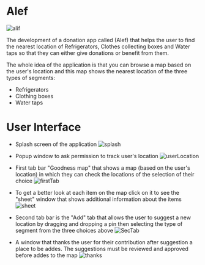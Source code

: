 # Alef
![alif](https://user-images.githubusercontent.com/105181239/227368533-53097ed4-f9b0-4f5f-bd08-df55b8860542.jpg)

The development of a donation app called (Alef) that helps the user to find the nearest location of Refrigerators, Clothes collecting boxes and Water taps so that they can either give donations or benefit from them.

The whole idea of the application is that you can browse a map based on the user's location and this map shows  the nearest location of the three types of segments: 
- Refrigerators
- Clothing boxes
- Water taps

# User Interface

- Splash screen of the application 
![splash](https://user-images.githubusercontent.com/105181239/227364969-c1e40c7a-8eb8-47bf-a1ed-f3e26640ce68.png)

- Popup window to ask permission to track user's location
![userLocation](https://user-images.githubusercontent.com/105181239/227367231-fa89e5e4-2fc7-4e2a-8373-b10042b17253.png)

- First tab bar "Goodness map" that shows a map (based on the user's location) in which they can check the locations of the selection of their choice
![firstTab](https://user-images.githubusercontent.com/105181239/227367346-fcaacd07-d5f1-4ef4-b39b-6b58399802be.png)

- To get a better look at each item on the map click on it to see the "sheet" window that shows additional information about the items
![sheet](https://user-images.githubusercontent.com/105181239/227367895-3355fbcf-22f0-4965-8aa1-110abdd1760a.png)

- Second tab bar is the "Add" tab that allows the user to suggest a new location by dragging and dropping a pin then selecting the type of segment from the three choices above
![SecTab](https://user-images.githubusercontent.com/105181239/227367464-8bffd820-c91f-48d5-b333-b43f4c150eb4.png)

- A window that thanks the user for their contribution after suggestion a place to be addes. The suggestions must be reviewed and approved before addes to the map
![thanks](https://user-images.githubusercontent.com/105181239/227368143-505128ac-8f10-4699-80e0-ea893a58398c.png)

